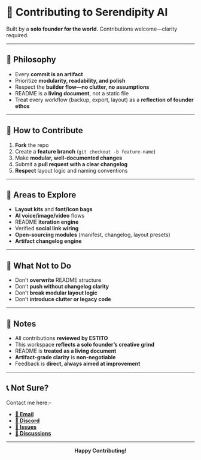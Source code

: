 # 🤝 Contributing to Serendipity AI

Built by a **solo founder for the world**. Contributions welcome—clarity required.

---

## 🧠 Philosophy

- Every **commit is an artifact**
- Prioritize **modularity, readability, and polish**
- Respect the **builder flow—no clutter, no assumptions**
- README is a **living document**, not a static file
- Treat every workflow (backup, export, layout) as a **reflection of founder ethos**

---

## 🧪 How to Contribute

1. **Fork** the repo  
2. Create a **feature branch** (`git checkout -b feature-name`)  
3. Make **modular, well-documented changes**
4. Submit a **pull request with a clear changelog**
5. **Respect** layout logic and naming conventions

---

## 🧱 Areas to Explore

- **Layout kits** and **font/icon bags**  
- **AI voice/image/video** flows  
- README **iteration engine**
- Verified **social link wiring**
- **Open-sourcing modules** (manifest, changelog, layout presets)  
- **Artifact changelog engine**

---

## 🚫 What Not to Do

- Don’t **overwrite** README structure  
- Don’t **push without changelog clarity**
- Don’t **break modular layout logic**
- Don’t **introduce clutter or legacy code**

---

## 🧾 Notes

- All contributions **reviewed by ESTITO**
- This workspace **reflects a solo founder’s creative grind**
- README is **treated as a living document**
- **Artifact-grade clarity** is **non-negotiable**
- Feedback is **direct, always aimed at improvement**

---

## 📞 Not Sure?

Contact me here:-
- **[📧 Email](mailto:hehehola1177@hotmail.com)**
- **[💭 Discord
](https://discord.com/users/1191348720227332248)**
- **[🐛 Issues](https://github.com/ESTITO-XP/Serendipity-AI/issues)**
- **[💬 Discussions](https://github.com/ESTITO-XP/Serendipity-AI/discussions)**

---

<div align="center">

**Happy Contributing!**
<div>
